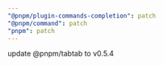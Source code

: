 ```yaml
---
"@pnpm/plugin-commands-completion": patch
"@pnpm/command": patch
"pnpm": patch
---
```


update @pnpm/tabtab to v0.5.4
